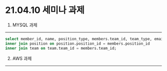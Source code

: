 21.04.10 세미나 과제
=====

1. MYSQL 과제
--------

```sql
select member_id, name, position_type, members.team_id, team_type, email from members
inner join position on position.position_id = members.position_id
inner join team on team.team_id = members.team_id;
```

2. AWS 과제
--------